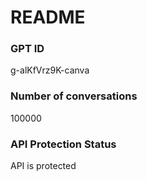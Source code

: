 # README
### GPT ID
 g-alKfVrz9K-canva
### Number of conversations
 100000
### API Protection Status
API is protected
